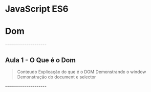 # JavaScript ES6

# Dom
 -*-*-*-*-*-*-*-*-*-*-*-*-*-*-*-*-*-*-*-*-
## Aula 1 - O Que é o Dom

>Conteudo
> Explicação do que é o DOM
> Demonstrando o window
> Demonstração do document e selector

-*-*-*-*-*-*-*-*-*-*-*-*-*-*-*-*-*-*-*-*-